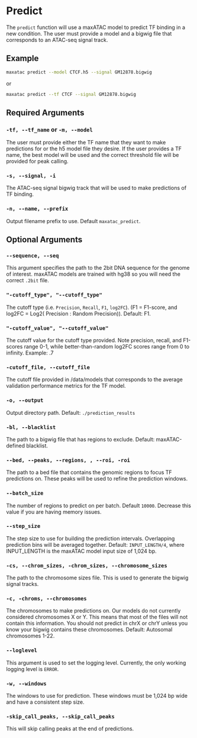 # Predict

The `predict` function will use a maxATAC model to predict TF binding in a new condition. The user must provide a model and a bigwig file that corresponds to an ATAC-seq signal track. 

## Example

```bash
maxatac predict --model CTCF.h5 --signal GM12878.bigwig
```

or

```bash
maxatac predict --tf CTCF --signal GM12878.bigwig
```

## Required Arguments

### `-tf, --tf_name` or `-m, --model`

The user must provide either the TF name that they want to make predictions for or the h5 model file they desire. If the user provides a TF name, the best model will be used and the correct threshold file will be provided for peak calling.

### `-s, --signal, -i`

The ATAC-seq signal bigwig track that will be used to make predictions of TF binding.

### `-n, --name, --prefix`

Output filename prefix to use. Default `maxatac_predict`.

## Optional Arguments

### `--sequence, --seq`

This argument specifies the path to the 2bit DNA sequence for the genome of interest. maxATAC models are trained with hg38 so you will need the correct `.2bit` file.

### `"-cutoff_type", "--cutoff_type"`

The cutoff type (i.e. `Precision`, `Recall`, `F1`, `log2FC`). (F1 = F1-score, and log2FC = Log2( Precision : Random Precision)). Default: F1.

### `"-cutoff_value", "--cutoff_value"`

The cutoff value for the cutoff type provided. Note precision, recall, and F1-scores range 0-1, while better-than-random log2FC scores range from 0 to infinity. Example: .7

### `-cutoff_file, --cutoff_file`

The cutoff file provided in /data/models that corresponds to the average validation performance metrics for the TF model.

### `-o, --output`

Output directory path. Default: `./prediction_results`

### `-bl, --blacklist`

The path to a bigwig file that has regions to exclude. Default: maxATAC-defined blacklist.

### `--bed, --peaks, --regions, , --roi, -roi`

The path to a bed file that contains the genomic regions to focus TF predictions on. These peaks will be used to refine the prediction windows. 

### `--batch_size`

The number of regions to predict on per batch. Default `10000`. Decrease this value if you are having memory issues.

### `--step_size`

The step size to use for building the prediction intervals. Overlapping prediction bins will be averaged together. Default: `INPUT_LENGTH/4`, where INPUT_LENGTH is the maxATAC model input size of 1,024 bp. 

### `-cs, --chrom_sizes, -chrom_sizes, --chromosome_sizes`

The path to the chromosome sizes file. This is used to generate the bigwig signal tracks.

### `-c, -chroms, --chromosomes`

The chromosomes to make predictions on. Our models do not currently considered chromosomes X or Y. This means that most of the files will not contain this information. You should not predict in chrX or chrY unless you know your bigwig contains these chromosomes. Default: Autosomal chromosomes 1-22.

### `--loglevel`

This argument is used to set the logging level. Currently, the only working logging level is `ERROR`.

### `-w, --windows`

The windows to use for prediction. These windows must be 1,024 bp wide and have a consistent step size.

### `-skip_call_peaks, --skip_call_peaks`

This will skip calling peaks at the end of predictions. 
